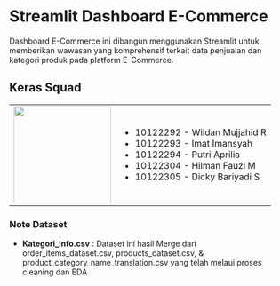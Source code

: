 # Streamlit Dashboard E-Commerce
Dashboard E-Commerce ini dibangun menggunakan Streamlit untuk memberikan wawasan yang komprehensif terkait data penjualan dan kategori produk pada platform E-Commerce.

## Keras Squad
<table>
  <tr>
    <td>
      <img src="https://upload.wikimedia.org/wikipedia/commons/thumb/a/ae/Keras_logo.svg/1200px-Keras_logo.svg.png" width="175px">
    </td>
    <td>
      <ul>
        <li>10122292 - Wildan Mujjahid R</li>
        <li>10122293 - Imat Imansyah </li>
        <li>10122294 - Putri Aprilia</li>
        <li>10122304 - Hilman Fauzi M</li>
        <li>10122305 - Dicky Bariyadi S</li>
      </ul>
    </td>
  </tr>
</table>

### Note Dataset
- **Kategori_info.csv** : Dataset ini hasil Merge dari order_items_dataset.csv, products_dataset.csv, & product_category_name_translation.csv yang telah melaui proses cleaning dan EDA
